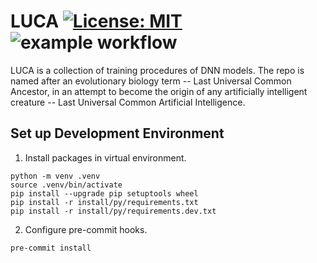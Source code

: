 # LUCA [![License: MIT](https://img.shields.io/badge/License-MIT-yellow.svg)](https://opensource.org/licenses/MIT) ![example workflow](https://github.com/zcemycl/LUCA/actions/workflows/python3-ubuntu.yml/badge.svg)
LUCA is a collection of training procedures of DNN models. The repo is named after an evolutionary biology term -- Last Universal Common Ancestor, in an attempt to become the origin of any artificially intelligent creature -- Last Universal Common Artificial Intelligence.

## Set up Development Environment
1. Install packages in virtual environment.
```
python -m venv .venv
source .venv/bin/activate
pip install --upgrade pip setuptools wheel
pip install -r install/py/requirements.txt
pip install -r install/py/requirements.dev.txt
```
2. Configure pre-commit hooks.
```
pre-commit install
```
